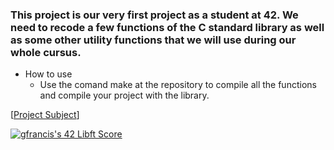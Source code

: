 ### This project is our very first project as a student at 42. We need to recode a few functions of the C standard library as well as some other utility functions that we will use during our whole cursus.

- How to use    
  - Use the comand make at the repository to compile all the functions and compile your project with the library.

[[Project Subject](https://cdn.intra.42.fr/pdf/pdf/89655/en.subject.pdf)]

[![gfrancis's 42 Libft Score](https://badge42.vercel.app/api/v2/clkwhdoqe007908lafztivw27/project/3061124)](https://github.com/JaeSeoKim/badge42)
